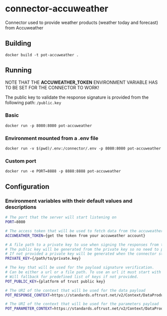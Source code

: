# connector-accuweather

Connector used to provide weather products (weather today and forecast) from  Accuweather

## Building

```
docker build -t pot-accuweather .
```

## Running

NOTE THAT THE **ACCUWEATHER_TOKEN** ENVIRONMENT VARIABLE HAS TO BE SET FOR THE CONNECTOR TO WORK!

The public key to validate the response signature is provided from the following path: `/public.key`

### Basic
```
docker run -p 8080:8080 pot-accuweather
```

### Environment mounted from a .env file
```
docker run -v $(pwd)/.env:/connector/.env -p 8080:8080 pot-accuweather
```

### Custom port
```
docker run -e PORT=8888 -p 8888:8888 pot-accuweather
```

## Configuration

### Environment variables with their default values and descriptions

```bash
# The port that the server will start listening on
PORT=8080

# The access token that will be used to fetch data from the accuweather APIs
ACCUWEATHER_TOKEN={get the token from your accuweather account}

# A file path to a private key to use when signing the responses from the connector.
# The public key will be generated from the private key so no need to provide it.
# If not provided a private key will be generated when the connector starts.
PRIVATE_KEY={/path/to/private.key}

# The key that will be used for the payload signature verification.
# Can be either a url or a file path. To use an url it must start with either http:// or https://.
# Will fallback for predefined list of keys if not provided.
POT_PUBLIC_KEY={platform of trust public key}

# The URI of the context that will be used for the data payload 
POT_RESPONSE_CONTEXT=https://standards.oftrust.net/v2/Context/DataProductOutput/Forecast/Weather/AccuWeather/

# The URI of the context that will be used for the parameters payload 
POT_PARAMETER_CONTEXT=https://standards.oftrust.net/v2/Context/DataProductParameters/Forecast/Weather/AccuWeather/
```
